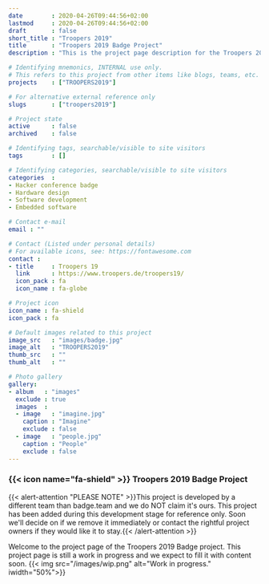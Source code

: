 ```yaml
---
date        : 2020-04-26T09:44:56+02:00
lastmod     : 2020-04-26T09:44:56+02:00
draft       : false
short_title : "Troopers 2019"
title       : "Troopers 2019 Badge Project"
description : "This is the project page description for the Troopers 2019 Project"

# Identifying mnemonics, INTERNAL use only.
# This refers to this project from other items like blogs, teams, etc.
projects    : ["TROOPERS2019"]

# For alternative external reference only
slugs       : ["troopers2019"]

# Project state
active      : false
archived    : false

# Identifying tags, searchable/visible to site visitors
tags        : []

# Identifying categories, searchable/visible to site visitors
categories  :
- Hacker conference badge
- Hardware design
- Software development
- Embedded software

# Contact e-mail
email : ""

# Contact (Listed under personal details)
# For available icons, see: https://fontawesome.com
contact :
- title     : Troopers 19
  link      : https://www.troopers.de/troopers19/
  icon_pack : fa
  icon_name : fa-globe

# Project icon
icon_name : fa-shield
icon_pack : fa

# Default images related to this project
image_src   : "images/badge.jpg"
image_alt   : "TROOPERS2019"
thumb_src   : ""
thumb_alt   : ""

# Photo gallery
gallery:
- album   : "images"
  exclude : true
  images  :
  - image   : "imagine.jpg"
    caption : "Imagine"
    exclude : false
  - image   : "people.jpg"
    caption : "People"
    exclude : false
---
```


### {{< icon name="fa-shield" >}} Troopers 2019 Badge Project

{{< alert-attention "PLEASE NOTE" >}}This project is developed by a different team than badge.team and we do NOT claim it's ours. This project has been added during this development stage for reference only. Soon we'll decide on if we remove it immediately or contact the rightful project owners if they would like it to stay.{{< /alert-attention >}}

Welcome to the project page of the Troopers 2019 Badge project. This project page is still a work in progress and we expect to fill it with content soon.
{{< img src="/images/wip.png" alt="Work in progress." iwidth="50%">}}
